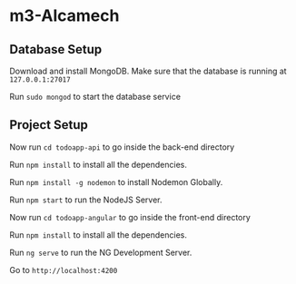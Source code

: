 # m3-Alcamech

## Database Setup

Download and install MongoDB.
Make sure that the database is running at `127.0.0.1:27017`

Run `sudo mongod` to start the database service

## Project Setup

Now run `cd todoapp-api` to go inside the back-end directory

Run `npm install` to install all the dependencies.

Run `npm install -g nodemon` to install Nodemon Globally.

Run `npm start` to run the NodeJS Server.

Now run `cd todoapp-angular` to go inside the front-end directory

Run `npm install` to install all the dependencies.

Run `ng serve` to run the NG Development Server.

Go to `http://localhost:4200`
